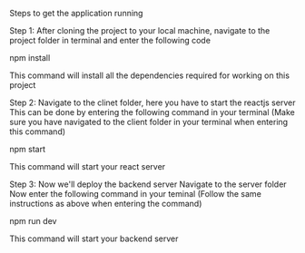 Steps to get the application running

Step 1:
  After cloning the project to your local machine, navigate to the project folder in terminal and enter the following code
  
  npm install
  
  This command will install all the dependencies required for working on this project

Step 2:
  Navigate to the clinet folder, here you have to start the reactjs server
  This can be done by entering the following command in your terminal (Make sure you have navigated to the client folder in your terminal when entering this command)
  
  npm start
  
  This command will start your react server
  
Step 3:
  Now we'll deploy the backend server
  Navigate to the server folder 
  Now enter the following command in your teminal (Follow the same instructions as above when entering the command)
  
  npm run dev
  
  This command will start your backend server
